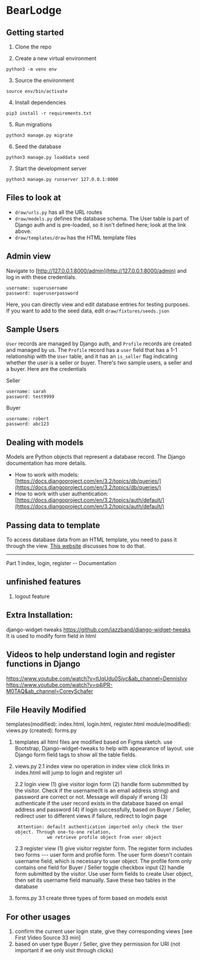 # BearLodge

## Getting started 

1. Clone the repo 

2. Create a new virtual environment 
```
python3 -m venv env
```
3. Source the environment 
 ```
source env/bin/activate
```
4. Install dependencies 
```
pip3 install -r requirements.txt
```
5. Run migrations 
```
python3 manage.py migrate
```
6. Seed the database
```
python3 manage.py loaddata seed
```
7. Start the development server 

```
python3 manage.py runserver 127.0.0.1:8000
```

## Files to look at 

- `draw/urls.py` has all the URL routes
- `draw/models.py` defines the database schema. The User table is part of Django auth and is pre-loaded, so it isn't defined here; look at the link above.
- `draw/templates/draw` has the HTML template files

## Admin view 

Navigate to [http://127.0.0.1:8000/admin](http://127.0.0.1:8000/admin) and log in with these credentials.
```
username: superusername
password: superuserpassword
```
Here, you can directly view and edit database entries for testing purposes. If you want to add to the seed data, edit `draw/fixtures/seeds.json`

## Sample Users

`User` records are managed by Django auth, and `Profile` records are created and managed by us. The `Profile` record has a `user` field that has a 1-1 relationship with the `User` table, and it has an `is_seller` flag indicating whether the user is a seller or buyer. There's two sample users, a seller and a buyer. Here are the credentials 

Seller
```
username: sarah
password: test9999
```

Buyer
```
username: robert
password: abc123
```

## Dealing with models 

Models are Python objects that represent a database record. The Django documentation has more details.
- How to work with models: [https://docs.djangoproject.com/en/3.2/topics/db/queries/](https://docs.djangoproject.com/en/3.2/topics/db/queries/) 
- How to work with user authentication: [https://docs.djangoproject.com/en/3.2/topics/auth/default/](https://docs.djangoproject.com/en/3.2/topics/auth/default/)

## Passing data to template 

To access database data from an HTML template, you need to pass it through the view. 
[This website](https://learnbatta.com/course/django/django-pass-data-from-view-to-template/) discusses how to do that. 



--------------------------------------------------------------------
Part 1 index, login, register -- Documentation

## unfinished features

1. logout feature


## Extra Installation: 
django-widget-tweaks 
https://github.com/jazzband/django-widget-tweaks
It is used to modify form field in html

## Videos to help understand login and register functions in Django
https://www.youtube.com/watch?v=tUqUdu0Sjyc&ab_channel=DennisIvy
https://www.youtube.com/watch?v=q4jPR-M0TAQ&ab_channel=CoreySchafer

## File Heavily Modified
templates(modified): index.html, login.html, register.html
module(modified): views.py
      (created): forms.py

1. templates 
   all html files are modified based on Figma sketch.
   use Bootstrap, Django-widget-tweaks to help with appearance of layout.
   use Django form field tags to show all the table fields.

2. views.py
    2.1 index view
       no operation in index view
       click links in index.html will jump to login and register url

    2.2 login view
        (1) give visitor login form
        (2) handle form submmitted by the visitor. Check if the username(It is an email address string)
                 and password are correct or not. Message will dispaly if wrong
        (3) authenticate if the user record exists in the database based on email address and password
        (4) if login successfully, based on Buyer / Seller, redirect user to different views
                  if failure, redirect to login page

        Attention: default authentication imported only check the User object. Through one-to-one relation,
                   we retrieve profile object from user object
    
    2.3 register view
        (1) give visitor register form. The register form includes two forms --- user form and profile form.
                The user form doesn't contain username field, which is necessary to user object. The profile 
                form only contains one field for Buyer / Seller toggle checkbox input
        (2) handle form submitted by the visitor. Use user form fields to create User object, then set its username 
                field manually. Save these two tables in the database

3. forms.py
    3.1 create three types of form based on models exist

## For other usages
1. confirm the current user login state, give they corresponding views [see First Video Source 33 min]
2. based on user type Buyer / Seller, give they permission for URl (not important if we only visit through clicks)
             
        

